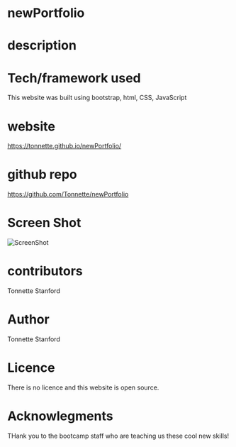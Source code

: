 # newPortfolio



# description



# Tech/framework used
This website was built using bootstrap, html, CSS, JavaScript

# website
https://tonnette.github.io/newPortfolio/

# github repo
https://github.com/Tonnette/newPortfolio

# Screen Shot
![ScreenShot](https://github.com/Tonnette/newPortfolio/blob/master/portfolioScreenShot.png)

# contributors
Tonnette Stanford

# Author
Tonnette Stanford

# Licence
There is no licence and this website is open source. 

# Acknowlegments
THank you to the bootcamp staff who are teaching us these cool new skills!